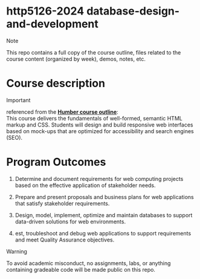 # http5126-2024 database-design-and-development
> [!NOTE] 
>This repo contains a full copy of the course outline, files related to the course content (organized by week), demos, notes, etc.

# Course description
> [!IMPORTANT] 
> referenced from the **[Humber course outline](https://humber.ca/transferoptions/course-outlines/outline.html?code=HTTP%205126&view=1&year=2024)**:  
> This course delivers the fundamentals of well-formed, semantic HTML markup and CSS. Students will design and build responsive web interfaces based on mock-ups that are optimized for accessibility and search engines (SEO).

# Program Outcomes
1. Determine and document requirements for web computing projects based on the effective application of stakeholder needs.

2. Prepare and present proposals and business plans for web applications that satisfy stakeholder requirements.

3. Design, model, implement, optimize and maintain databases to support data-driven solutions for web environments.

4. est, troubleshoot and debug web applications to support requirements and meet Quality Assurance objectives.

> [!WARNING] 
> To avoid academic misconduct, no assignments, labs, or anything containing gradeable code will be made public on this repo.

